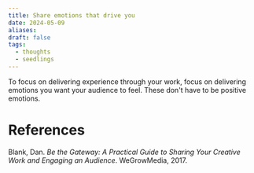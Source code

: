 ```yaml
---
title: Share emotions that drive you
date: 2024-05-09
aliases: 
draft: false
tags:
  - thoughts
  - seedlings
---
```

To focus on delivering experience through your work, focus on delivering emotions you want your audience to feel. These don't have to be positive emotions.

# References

Blank, Dan. _Be the Gateway: A Practical Guide to Sharing Your Creative Work and Engaging an Audience_. WeGrowMedia, 2017.
